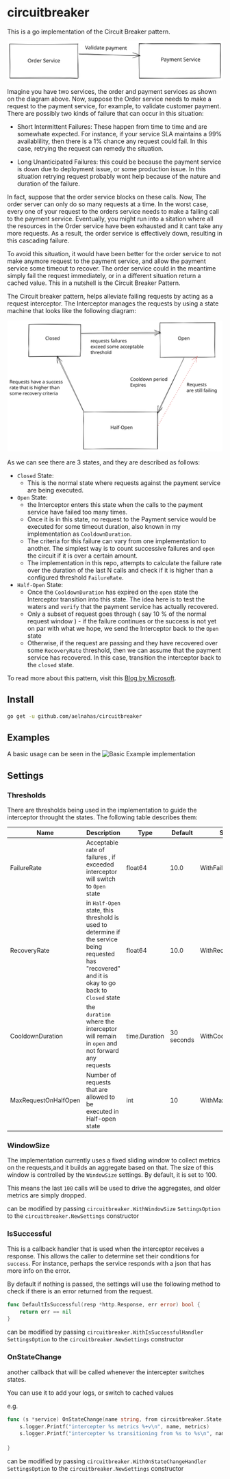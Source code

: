 # circuitbreaker
This is a go implementation of the  Circuit Breaker pattern.

![Order and Payment Service REST](images/request_diagram.svg)

Imagine you have two services, the order and payment services as shown on the diagram above. Now, suppose the Order service needs to make a request to the payment service, for example, to validate customer payment. There are possibly two kinds of failure that can occur in this situation:

- Short Intermittent Failures: These happen from time to time and are somewhate expected. For instance, if your service SLA maintains a 99% availablility, then there is a 1% chance any request could fail. In this case, retrying the request can remedy the situation.

- Long Unanticipated Failures: this could be because the payment service is down due to deployment issue, or some production issue. In this situation retrying request probably wont help because of the nature and duration of the failure. 

In fact, suppose that the order service blocks on these calls. Now, The order server can only do so many requests at a time. In the worst case, every one of your request to the orders service needs to make a failing call to the payment service. Eventually, you might run into a sitation where all the resources in the Order service have been exhausted and it cant take any more requests. As a result, the order service is effectively down, resulting in this cascading failure. 

To avoid this situation, it would have been better for the order service to not make anymore request to the payment service, and allow the payment service some timeout to recover. The order service could in the meantime simply fail the request immediately, or in a different situation return a cached value. This in a nutshell is the Circuit Breaker Pattern.

The Circuit breaker pattern, helps alleviate failing requests by acting as a request interceptor. The Interceptor manages the requests by using a state machine that looks like the following diagram:

![State Machine](images/state_machine.svg)

As we can see there are 3 states, and they are described as follows:
- `Closed` State: 
    - This is the normal state where requests against the payment service are being executed.
- `Open` State: 
    - the Interceptor enters this state when the calls to the payment service have failed too many times. 
    - Once it is in this state, no request to the Payment service would be executed for some timeout duration, also known in my implementation as `CooldownDuration`.
    - The criteria for this failure can vary from one implementation to another. The simplest way is to count successive failures and `open` the circuit if it is over a certain amount. 
    - The implementation in this repo, attempts to calculate the failure rate over the duration of the last N calls and check if it is higher than a configured threshold `FailureRate`.
- `Half-Open` State:
    - Once the `CooldownDuration` has expired on the `open` state the Interceptor transition into this state. The idea here is to test the waters and `verify` that the payment service has actually recovered.
    - Only a subset of request goes through ( say 10 % of the normal request window ) - if the failure continues or the success is not yet on par with what we hope, we send the Interceptor back to the `Open` state
    - Otherwise, if the request are passing and they have recovered over some `RecoveryRate` threshold, then we can assume that the payment service has recovered. In this case, transition the interceptor back to the `closed` state.


To read more about this pattern, visit this [Blog by Microsoft](https://docs.microsoft.com/en-us/azure/architecture/patterns/circuit-breaker).

## Install
```sh
go get -u github.com/aelnahas/circuitbreaker
```

## Examples
A basic usage can be seen in the ![Basic Example](examples/basic) implementation


## Settings

### Thresholds

There are thresholds being used in the implementation to guide the interceptor throught the states. The following table describes them:


| Name | Description | Type | Default | SettingsOption |
| --- | --- | --- | --- | --- |
| FailureRate | Acceptable rate of failures , if exceeded interceptor will switch to `Open` state | float64 | 10.0 | WithFailureRate |
| RecoveryRate | in `Half-Open` state, this threshold is used to determine if the service being requested has "recovered" and it is okay to go back to `Closed` state | float64 | 10.0 | WithRecoveryRate |
| CooldownDuration | the `duration` where the interceptor will remain in `open` and not forward any requests | time.Duration | 30 seconds | WithCooldownDuration |
| MaxRequestOnHalfOpen | Number of requests that are allowed to be executed in Half-open state | int | 10 | WithMaxRequestOnHalfOpen |


### WindowSize
 The implementation currently uses a fixed sliding window to collect metrics on the requests,and it builds an aggregate based on that. The size of this window is controlled by the `WindowSize` settings. By default, it is set to 100. 

 This means the last `100` calls will be used to drive the aggregates, and older metrics are simply dropped.

 can be modified by passing `circuitbreaker.WithWindowSize` `SettingsOption` to the  `circuitbreaker.NewSettings` constructor

### IsSuccessful
This is a callback handler that is used when the interceptor receives a response. This allows the caller to determine set their conditions for `success`. For instance, perhaps the service responds with a json that has more info on the error.

By default if nothing is passed, the settings will use the following method to check if there is an error returned from the request.

```go
func DefaultIsSuccessful(resp *http.Response, err error) bool {
	return err == nil
}
```

 can be modified by passing `circuitbreaker.WithIsSuccessfulHandler` `SettingsOption` to the  `circuitbreaker.NewSettings` constructor



### OnStateChange
another callback that will be called whenever the intercepter switches states.

You can use it to add your logs, or switch to cached values

e.g.

```go
func (s *service) OnStateChange(name string, from circuitbreaker.State, to circuitbreaker.State, metrics circuitbreaker.Metrics) {
	s.logger.Printf("intercepter %s metrics %+v\n", name, metrics)
	s.logger.Printf("intercepter %s transitioning from %s to %s\n", name, from, to)

}
```

 can be modified by passing `circuitbreaker.WithOnStateChangeHandler` `SettingsOption` to the  `circuitbreaker.NewSettings` constructor
